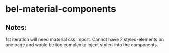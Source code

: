 # bel-material-components

## Notes:
1st iteration will need material css import. Cannot have 2 styled-elements on one page and would be too complex to inject styled into the components.